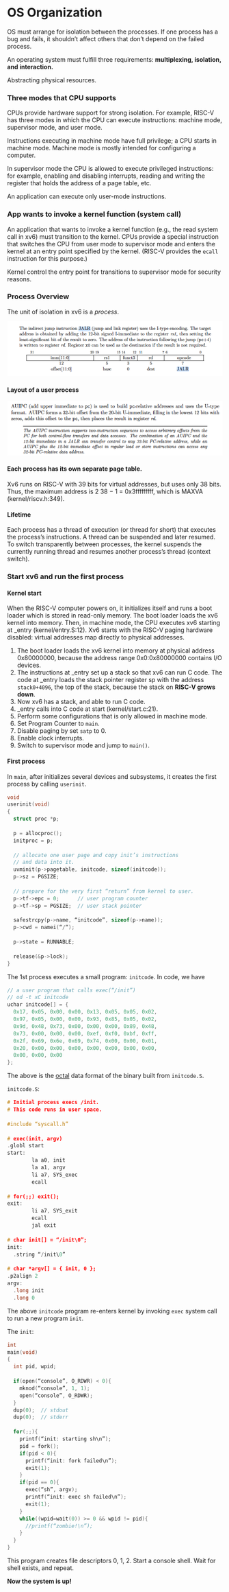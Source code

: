# OS Organization

OS must arrange for isolation between the processes. If one process has a bug and fails, it shouldn’t affect others that don’t depend on the failed process.

An operating system must fulfill three requirements: **multiplexing, isolation, and interaction.**

Abstracting physical resources.

### Three modes that CPU supports

CPUs provide hardware support for strong isolation. For example, RISC-V has three modes in which the CPU can execute instructions: machine mode, supervisor mode, and user mode.

Instructions executing in machine mode have full privilege; a CPU starts in machine mode. Machine mode is mostly intended for configuring a computer.

In supervisor mode the CPU is allowed to execute privileged instructions: for example, enabling and disabling interrupts, reading and writing the register that holds the address of a page table, etc.

An application can execute only user-mode instructions.

### App wants to invoke a kernel function \(system call\)

An application that wants to invoke a kernel function \(e.g., the read system call in xv6\) must transition to the kernel. CPUs provide a special instruction that switches the CPU from user mode to supervisor mode and enters the kernel at an entry point specified by the kernel. \(RISC-V provides the `ecall` instruction for this purpose.\)

Kernel control the entry point for transitions to supervisor mode for security reasons.

### Process Overview

The unit of isolation in xv6 is a _process_. 

![](../.gitbook/assets/image%20%283%29.png)

#### Layout of a user process

![](../.gitbook/assets/image%20%285%29.png)

#### Each process has its own separate page table.

Xv6 runs on RISC-V with 39 bits for virtual addresses, but uses only 38 bits. Thus, the maximum address is 2 38 − 1 = 0x3fffffffff, which is MAXVA \(kernel/riscv.h:349\).

#### Lifetime

Each process has a thread of execution \(or thread for short\) that executes the process’s instructions. A thread can be suspended and later resumed. To switch transparently between processes, the kernel suspends the currently running thread and resumes another process’s thread \(context switch\).

### Start xv6 and run the first process

#### Kernel start

When the RISC-V computer powers on, it initializes itself and runs a boot loader which is stored in read-only memory. The boot loader loads the xv6 kernel into memory. Then, in machine mode, the CPU executes xv6 starting at \_entry \(kernel/entry.S:12\). Xv6 starts with the RISC-V paging hardware disabled: virtual addresses map directly to physical addresses.

1. The boot loader loads the xv6 kernel into memory at physical address 0x80000000, because the address range 0x0:0x80000000 contains I/O devices.
2. The instructions at \_entry set up a stack so that xv6 can run C code. The code at \_entry loads the stack pointer register sp with the address `stack0+4096`, the top of the stack, because the stack on **RISC-V grows down**.
3. Now xv6 has a stack, and able to run C code.
4. \_entry calls into C code at start \(kernel/start.c:21\).
5. Perform some configurations that is only allowed in machine mode.
6. Set Program Counter to `main`.
7. Disable paging by set `satp` to 0.
8. Enable clock interrupts.
9. Switch to supervisor mode and jump to `main()`.

#### First process

In `main`, after initializes several devices and subsystems, it creates the first process by calling `userinit`.

```c
void
userinit(void)
{
  struct proc *p;

  p = allocproc();
  initproc = p;

  // allocate one user page and copy init’s instructions
  // and data into it.
  uvminit(p->pagetable, initcode, sizeof(initcode));
  p->sz = PGSIZE;

  // prepare for the very first “return” from kernel to user.
  p->tf->epc = 0;      // user program counter
  p->tf->sp = PGSIZE;  // user stack pointer

  safestrcpy(p->name, “initcode”, sizeof(p->name));
  p->cwd = namei(“/“);

  p->state = RUNNABLE;

  release(&p->lock);
}
```

The 1st process executes a small program: `initcode`. In code, we have

```c
// a user program that calls exec(“/init”)
// od -t xC initcode
uchar initcode[] = {
  0x17, 0x05, 0x00, 0x00, 0x13, 0x05, 0x05, 0x02,
  0x97, 0x05, 0x00, 0x00, 0x93, 0x85, 0x05, 0x02,
  0x9d, 0x48, 0x73, 0x00, 0x00, 0x00, 0x89, 0x48,
  0x73, 0x00, 0x00, 0x00, 0xef, 0xf0, 0xbf, 0xff,
  0x2f, 0x69, 0x6e, 0x69, 0x74, 0x00, 0x00, 0x01,
  0x20, 0x00, 0x00, 0x00, 0x00, 0x00, 0x00, 0x00,
  0x00, 0x00, 0x00
};
```

The above is the [octal](https://en.wikipedia.org/wiki/Octal) data format of the binary built from `initcode.S`.

`initcode.S`:

```c
# Initial process execs /init.
# This code runs in user space.

#include “syscall.h”

# exec(init, argv)
.globl start
start:
        la a0, init
        la a1, argv
        li a7, SYS_exec
        ecall

# for(;;) exit();
exit:
        li a7, SYS_exit
        ecall
        jal exit

# char init[] = “/init\0”;
init:
  .string “/init\0”

# char *argv[] = { init, 0 };
.p2align 2
argv:
  .long init
  .long 0
```

The above `initcode` program re-enters kernel by invoking `exec` system call to run a new program `init`.

The `init`:

```c
int
main(void)
{
  int pid, wpid;

  if(open(“console”, O_RDWR) < 0){
    mknod(“console”, 1, 1);
    open(“console”, O_RDWR);
  }
  dup(0);  // stdout
  dup(0);  // stderr

  for(;;){
    printf(“init: starting sh\n”);
    pid = fork();
    if(pid < 0){
      printf(“init: fork failed\n”);
      exit(1);
    }
    if(pid == 0){
      exec(“sh”, argv);
      printf(“init: exec sh failed\n”);
      exit(1);
    }
    while((wpid=wait(0)) >= 0 && wpid != pid){
      //printf(“zombie!\n”);
    }
  }
}
```

This program creates file descriptors 0, 1, 2. Start a console shell. Wait for shell exists, and repeat.

**Now the system is up!**

